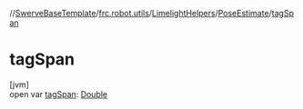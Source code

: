 //[SwerveBaseTemplate](../../../../index.md)/[frc.robot.utils](../../index.md)/[LimelightHelpers](../index.md)/[PoseEstimate](index.md)/[tagSpan](tag-span.md)

# tagSpan

[jvm]\
open var [tagSpan](tag-span.md): [Double](https://kotlinlang.org/api/latest/jvm/stdlib/kotlin/-double/index.html)
